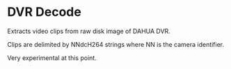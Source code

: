 # DVR Decode

Extracts video clips from raw disk image of DAHUA DVR.

Clips are delimited by NNdcH264 strings where NN is the camera identifier.

Very experimental at this point.
